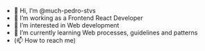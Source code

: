 - 👋 Hi, I’m @much-pedro-stvs
- 💞️ I’m working as a Frontend React Developer
- 👀 I’m interested in Web development
- 🌱 I’m currently learning Web processes, guidelines and patterns
- (📫 How to reach me)

<!---
much-pedro-stvs/much-pedro-stvs is a ✨ special ✨ repository because its `README.md` (this file) appears on your GitHub profile.
You can click the Preview link to take a look at your changes.
--->
